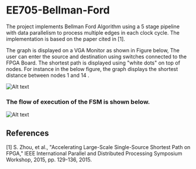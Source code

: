  # EE705-Bellman-Ford

The project implements Bellman Ford Algorithm using a 5 stage pipeline with data parallelism to process multiple edges in each clock cycle.
The implementation is based on the paper cited in [1]. 

The graph is displayed on a VGA Monitor as shown in Figure below, The user can enter the source and destination using switches connected to the FPGA Board. The shortest path is displayed using "white dots" on top of nodes. For instance in the below figure, the graph displays the shortest distance between nodes 1 and 14 .

![Alt text](https://github.com/nikhil879/EE705-Bellman-Ford/blob/master/Graphs/graph_vga.jpeg?raw=true "Dataflow of FSM")

### The flow of execution of the FSM is shown below. 

![Alt text](https://github.com/nikhil879/EE705-Bellman-Ford/blob/master/FSM/FSM.jpeg?raw=true "Dataflow of FSM")


## References
<a id="1">[1]</a> 
S. Zhou, et al., "Accelerating Large-Scale Single-Source Shortest Path on FPGA," IEEE International Parallel and Distributed Processing Symposium Workshop, 2015, pp. 129-136, 2015.
